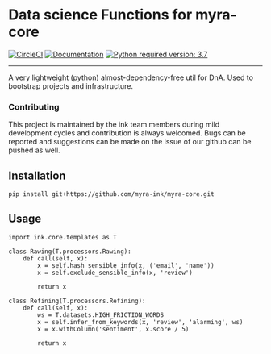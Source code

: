 # Data science Functions for myra-core

[![CircleCI](https://circleci.com/gh/dextra/dna-core.svg?style=shield&circle-token=416684ff946282695aa8a56d1cf9cbae51fe7b96)](https://app.circleci.com/pipelines/github/myra-ink)
[![Documentation](https://img.shields.io/badge/docs-0.5.0-orange.svg?style=flat-square)](https://app.circleci.com/pipelines/github/myra-ink)
[![Python required version: 3.7](https://img.shields.io/badge/python-3.7-blue.svg?style=flat-square)](https://www.python.org/downloads/release/python-370)

---

A very lightweight (python) almost-dependency-free util for DnA.
Used to bootstrap projects and infrastructure.

### Contributing

This project is maintained by the ink team members during mild development cycles and contribution is always welcomed. Bugs can be reported and suggestions can be made on the issue of our github can be pushed as well.

## Installation

```shell
pip install git+https://github.com/myra-ink/myra-core.git
```

## Usage

```shell
import ink.core.templates as T

class Rawing(T.processors.Rawing):
    def call(self, x):
        x = self.hash_sensible_info(x, ('email', 'name'))
        x = self.exclude_sensible_info(x, 'review')

        return x

class Refining(T.processors.Refining):
    def call(self, x):
        ws = T.datasets.HIGH_FRICTION_WORDS
        x = self.infer_from_keywords(x, 'review', 'alarming', ws)
        x = x.withColumn('sentiment', x.score / 5)

        return x
```
